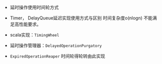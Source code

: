 - 延时操作使用时间轮方式
- Timer， DelayQueue延迟实现使用方式与区别 时间复杂度o(nlogn) 不能满足高性能要求。
- scala实现：```TimingWheel```

- 延时操作管理器：```DelayedOperationPurgatory```

- ```ExpiredOperationReaper``` 时间轮得轮转由此实现